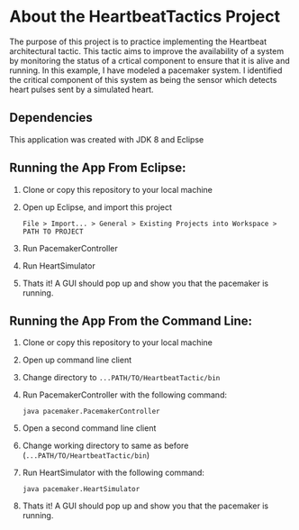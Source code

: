 # About the HeartbeatTactics Project
The purpose of this project is to practice implementing the Heartbeat architectural tactic. This tactic aims to improve
the availability of a system by monitoring the status of a crtical component to ensure that it is alive and running.
In this example, I have modeled a pacemaker system. I identified the critical component of this system as being the
sensor which detects heart pulses sent by a simulated heart. 

## Dependencies
This application was created with JDK 8 and Eclipse

## Running the App From Eclipse:
1. Clone or copy this repository to your local machine
2. Open up Eclipse, and import this project

	```Eclipse
	File > Import... > General > Existing Projects into Workspace > PATH TO PROJECT
	```

3. Run PacemakerController 
4. Run HeartSimulator 
5. Thats it! A GUI should pop up and show you that the pacemaker is running.



## Running the App From the Command Line:
1. Clone or copy this repository to your local machine
2. Open up command line client
3. Change directory to `...PATH/TO/HeartbeatTactic/bin`
4. Run PacemakerController with the following command:

	```console
	java pacemaker.PacemakerController
	```

5. Open a second command line client
6. Change working directory to same as before (`...PATH/TO/HeartbeatTactic/bin`)
7. Run HeartSimulator with the following command:

	```console
	java pacemaker.HeartSimulator
	```

8. Thats it! A GUI should pop up and show you that the pacemaker is running.


